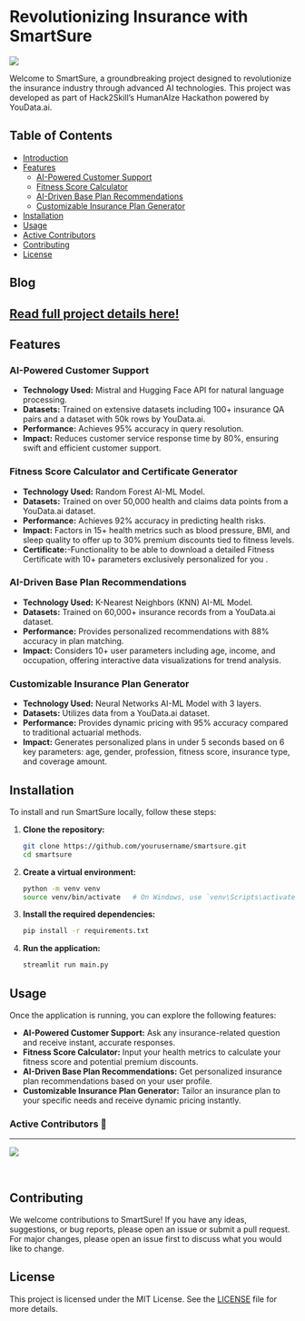 # Revolutionizing Insurance with SmartSure
![](https://i.ibb.co/3s7JppM/Insurance-logo.png)

Welcome to SmartSure, a groundbreaking project designed to revolutionize the insurance industry through advanced AI technologies. This project was developed as part of Hack2Skill’s HumanAIze Hackathon <FinTech Edition> powered by YouData.ai.

## Table of Contents

- [Introduction](#introduction)
- [Features](#features)
  - [AI-Powered Customer Support](#ai-powered-customer-support)
  - [Fitness Score Calculator](#fitness-score-calculator)
  - [AI-Driven Base Plan Recommendations](#ai-driven-base-plan-recommendations)
  - [Customizable Insurance Plan Generator](#customizable-insurance-plan-generator)
- [Installation](#installation)
- [Usage](#usage)
- [Active Contributors](#active-contributors)
- [Contributing](#contributing)
- [License](#license)

## Blog
## [Read full project details here!](https://medium.com/@yashbuddhadev21/transforming-insurance-with-ai-revolutionizing-customer-experience-and-operational-efficiency-3ac30094eca7)

## Features

### AI-Powered Customer Support

- **Technology Used:** Mistral and Hugging Face API for natural language processing.
- **Datasets:** Trained on extensive datasets including 100+ insurance QA pairs and a dataset with 50k rows by YouData.ai.
- **Performance:** Achieves 95% accuracy in query resolution.
- **Impact:** Reduces customer service response time by 80%, ensuring swift and efficient customer support.

### Fitness Score Calculator and Certificate Generator 

- **Technology Used:** Random Forest AI-ML Model.
- **Datasets:** Trained on over 50,000 health and claims data points from a YouData.ai dataset.
- **Performance:** Achieves 92% accuracy in predicting health risks.
- **Impact:** Factors in 15+ health metrics such as blood pressure, BMI, and sleep quality to offer up to 30% premium discounts tied to fitness levels.
- **Certificate:**-Functionality to be able to download a detailed Fitness Certificate with 10+ parameters exclusively personalized for you .
  
### AI-Driven Base Plan Recommendations

- **Technology Used:** K-Nearest Neighbors (KNN) AI-ML Model.
- **Datasets:** Trained on 60,000+ insurance records from a YouData.ai dataset.
- **Performance:** Provides personalized recommendations with 88% accuracy in plan matching.
- **Impact:** Considers 10+ user parameters including age, income, and occupation, offering interactive data visualizations for trend analysis.

### Customizable Insurance Plan Generator

- **Technology Used:** Neural Networks AI-ML Model with 3 layers.
- **Datasets:** Utilizes data from a YouData.ai dataset.
- **Performance:** Provides dynamic pricing with 95% accuracy compared to traditional actuarial methods.
- **Impact:** Generates personalized plans in under 5 seconds based on 6 key parameters: age, gender, profession, fitness score, insurance type, and coverage amount.

## Installation

To install and run SmartSure locally, follow these steps:

1. **Clone the repository:**
   ```bash
   git clone https://github.com/yourusername/smartsure.git
   cd smartsure
   ```

2. **Create a virtual environment:**
   ```bash
   python -m venv venv
   source venv/bin/activate   # On Windows, use `venv\Scripts\activate`
   ```

3. **Install the required dependencies:**
   ```bash
   pip install -r requirements.txt
   ```

4. **Run the application:**
   ```bash
   streamlit run main.py
   ```

## Usage

Once the application is running, you can explore the following features:

- **AI-Powered Customer Support:** Ask any insurance-related question and receive instant, accurate responses.
- **Fitness Score Calculator:** Input your health metrics to calculate your fitness score and potential premium discounts.
- **AI-Driven Base Plan Recommendations:** Get personalized insurance plan recommendations based on your user profile.
- **Customizable Insurance Plan Generator:** Tailor an insurance plan to your specific needs and receive dynamic pricing instantly.

### Active Contributors 🚀
<hr>
<p align="start">
<a  href="[https://github.com/MihirRajeshPanchal/Final-Year-Project-Drone/graphs/contributors](https://github.com/buddhadevyash/INNOV8-HumanAIze-FintechEdition/graphs/contributors)">
  <img src="https://contrib.rocks/image?repo=buddhadevyash/INNOV8-HumanAIze-FintechEdition"/>
</a>
</p>
</br>

## Contributing

We welcome contributions to SmartSure! If you have any ideas, suggestions, or bug reports, please open an issue or submit a pull request. For major changes, please open an issue first to discuss what you would like to change.

## License

This project is licensed under the MIT License. See the [LICENSE](LICENSE) file for more details.
